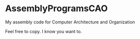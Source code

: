 # AssemblyProgramsCAO
My assembly code for Computer Architecture and Organization

Feel free to copy. I know you want to.
